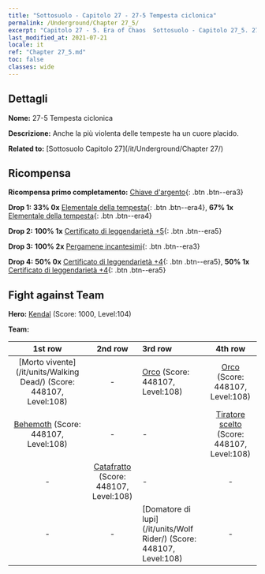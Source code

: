 ```yaml
---
title: "Sottosuolo - Capitolo 27 - 27-5 Tempesta ciclonica"
permalink: /Underground/Chapter 27_5/
excerpt: "Capitolo 27 - 5. Era of Chaos  Sottosuolo - Capitolo 27_5. 27-5 Tempesta ciclonica"
last_modified_at: 2021-07-21
locale: it
ref: "Chapter 27_5.md"
toc: false
classes: wide
---
```


## Dettagli

 **Nome:** 27-5 Tempesta ciclonica

 **Descrizione:** Anche la più violenta delle tempeste ha un cuore placido.

 **Related to:** [Sottosuolo Capitolo 27](/it/Underground/Chapter 27/)

## Ricompensa

 **Ricompensa primo completamento:** [Chiave d'argento](/ItemsIT/con_693/){: .btn .btn--era3}

 **Drop 1:** **33% 0x** [Elementale della tempesta](/ItemsIT/unt_263/){: .btn .btn--era4}, **67% 1x** [Elementale della tempesta](/ItemsIT/unt_263/){: .btn .btn--era4}

 **Drop 2:** **100% 1x** [Certificato di leggendarietà +5](/ItemsIT/mat_102/){: .btn .btn--era5}

 **Drop 3:** **100% 2x** [Pergamene incantesimi](/ItemsIT/con_694/){: .btn .btn--era3}

 **Drop 4:** **50% 0x** [Certificato di leggendarietà +4](/ItemsIT/mat_95/){: .btn .btn--era5}, **50% 1x** [Certificato di leggendarietà +4](/ItemsIT/mat_95/){: .btn .btn--era5}


## Fight against Team
 **Hero:** [Kendal](/it/heroes/Kendal/) (Score: 1000, Level:104)

 **Team:**


  | 1st row | 2nd row | 3rd row | 4th row |
  |:----:|:----:|:----|:----:|
  | [Morto vivente](/it/units/Walking Dead/) (Score: 448107, Level:108)  | - | [Orco](/it/units/Orc/) (Score: 448107, Level:108)  | [Orco](/it/units/Orc/) (Score: 448107, Level:108)  |
  | [Behemoth](/it/units/Behemoth/) (Score: 448107, Level:108)  | - | - | [Tiratore scelto](/it/units/Marksman/) (Score: 448107, Level:108)  |
  | - | [Catafratto](/it/units/Cavalier/) (Score: 448107, Level:108)  | - | - |
  | - | - | [Domatore di lupi](/it/units/Wolf Rider/) (Score: 448107, Level:108)  | - |


